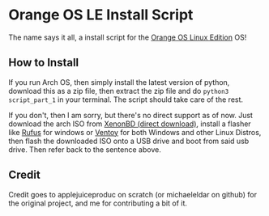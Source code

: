 # Orange OS LE Install Script

The name says it all, a install script for the [Orange OS Linux Edition](https://scratch.mit.edu/discuss/topic/620114/) OS!

## How to Install

If you run Arch OS, then simply install the latest version of python, download this as a zip file, then extract the zip file and do `python3 script_part_1` in your terminal. The script should take care of the rest.

If you don't, then I am sorry, but there's no direct support as of now. Just download the arch ISO from [XenonBD (direct download)](http://mirror.xeonbd.com/archlinux/iso/latest/archlinux-x86_64.iso), install a flasher like [Rufus](https://rufus.ie/) for windows or [Ventoy](https://www.ventoy.net/en/index.html) for both Windows and other Linux Distros, then flash the downloaded ISO onto a USB drive and boot from said usb drive. Then refer back to the sentence above.

## Credit

Credit goes to applejuiceproduc on scratch (or michaeleldar on github) for the original project, and me for contributing a bit of it.
